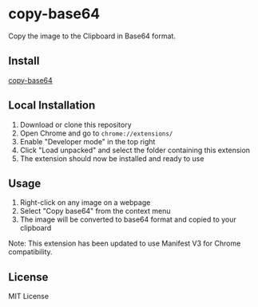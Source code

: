 copy-base64
=======

Copy the image to the Clipboard in Base64 format.

Install
-------
[copy-base64](https://chrome.google.com/webstore/detail/obeffifkdkfbpodhaoelcjdljgiapjnl)

Local Installation
-----------------
1. Download or clone this repository
2. Open Chrome and go to `chrome://extensions/`
3. Enable "Developer mode" in the top right
4. Click "Load unpacked" and select the folder containing this extension
5. The extension should now be installed and ready to use

Usage
-----
1. Right-click on any image on a webpage
2. Select "Copy base64" from the context menu
3. The image will be converted to base64 format and copied to your clipboard

Note: This extension has been updated to use Manifest V3 for Chrome compatibility.

License
-------

MIT License
